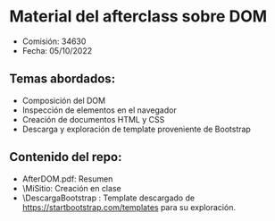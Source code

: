 # Material del afterclass sobre DOM

- Comisión: 34630 
- Fecha: 05/10/2022

## Temas abordados:
- Composición del DOM
- Inspección de elementos en el navegador
- Creación de documentos HTML y CSS
- Descarga y exploración de template proveniente de Bootstrap

## Contenido del repo:
- AfterDOM.pdf: Resumen
- \MiSitio: Creación en clase
- \DescargaBootstrap : Template descargado de https://startbootstrap.com/templates para su exploración.